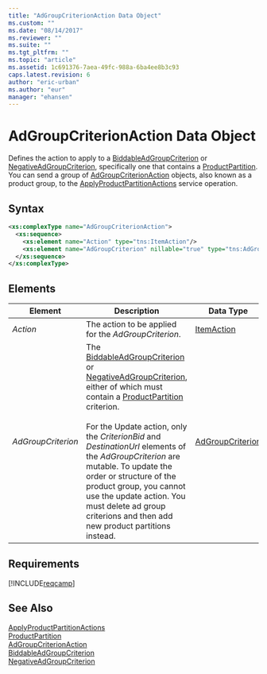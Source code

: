 ```yaml
---
title: "AdGroupCriterionAction Data Object"
ms.custom: ""
ms.date: "08/14/2017"
ms.reviewer: ""
ms.suite: ""
ms.tgt_pltfrm: ""
ms.topic: "article"
ms.assetid: 1c691376-7aea-49fc-988a-6ba4ee8b3c93
caps.latest.revision: 6
author: "eric-urban"
ms.author: "eur"
manager: "ehansen"
---
```

# AdGroupCriterionAction Data Object
Defines the action to apply to a [BiddableAdGroupCriterion](../campaign-api/biddableadgroupcriterion-data-object.md) or [NegativeAdGroupCriterion](../campaign-api/negativeadgroupcriterion-data-object.md), specifically one that contains a [ProductPartition](../campaign-api/productpartition-data-object.md). You can send a group of [AdGroupCriterionAction](../campaign-api/adgroupcriterionaction-data-object.md) objects, also known as a product group, to the [ApplyProductPartitionActions](../campaign-api/applyproductpartitionactions-service-operation.md) service operation.

## Syntax

```xml
<xs:complexType name="AdGroupCriterionAction">
  <xs:sequence>
    <xs:element name="Action" type="tns:ItemAction"/>
    <xs:element name="AdGroupCriterion" nillable="true" type="tns:AdGroupCriterion"/>
  </xs:sequence>
</xs:complexType>
```

## <a name="Elements"></a>Elements

|Element|Description|Data Type|
|-----------|---------------|-------------|
|*Action*|The action to be applied for the *AdGroupCriterion*.|[ItemAction](../campaign-api/itemaction-value-set.md)|
|*AdGroupCriterion*|The [BiddableAdGroupCriterion](../campaign-api/biddableadgroupcriterion-data-object.md) or [NegativeAdGroupCriterion](../campaign-api/negativeadgroupcriterion-data-object.md), either of which must contain a [ProductPartition](../campaign-api/productpartition-data-object.md) criterion.<br/><br/>For the Update action, only the *CriterionBid* and *DestinationUrl* elements of the *AdGroupCriterion* are mutable. To update the order or structure of the product group, you cannot use the update action. You must delete ad group criterions and then add new product partitions instead.|[AdGroupCriterion](../campaign-api/adgroupcriterion-data-object.md)|

## Requirements
[!INCLUDE[reqcamp](../campaign-api/includes/reqcamp.md)]
## See Also
[ApplyProductPartitionActions](../campaign-api/applyproductpartitionactions-service-operation.md)  
[ProductPartition](../campaign-api/productpartition-data-object.md)  
[AdGroupCriterionAction](../campaign-api/adgroupcriterionaction-data-object.md)  
[BiddableAdGroupCriterion](../campaign-api/biddableadgroupcriterion-data-object.md)  
[NegativeAdGroupCriterion](../campaign-api/negativeadgroupcriterion-data-object.md)  

